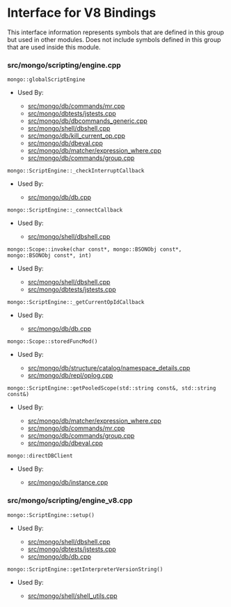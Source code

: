 
# Interface for V8 Bindings
This interface information represents symbols that are defined in this group but used in other modules.  Does not include symbols defined in this group that are used inside this module.

### src/mongo/scripting/engine.cpp

<div></div>

    mongo::globalScriptEngine

- Used By:

    - [src/mongo/db/commands/mr.cpp](../../../../query\_and\_operation\_handling/database\_commands)
    - [src/mongo/dbtests/jstests.cpp](../../../../tests/unit\_tests)
    - [src/mongo/db/dbcommands\_generic.cpp](../../../../query\_and\_operation\_handling/database\_commands)
    - [src/mongo/shell/dbshell.cpp](../../../../mongo\_shell/mongo\_shell)
    - [src/mongo/db/kill\_current\_op.cpp](../../../../query\_and\_operation\_handling/client\_and\_operation\_tracking)
    - [src/mongo/db/dbeval.cpp](../../../../query\_and\_operation\_handling/database\_commands)
    - [src/mongo/db/matcher/expression\_where.cpp](../../../../core\_query\_system/query\_preprocessing)
    - [src/mongo/db/commands/group.cpp](../../../../query\_and\_operation\_handling/database\_commands)

<div></div>

    mongo::ScriptEngine::_checkInterruptCallback

- Used By:

    - [src/mongo/db/db.cpp](../../../../process\_management/mongos\_and\_mongod\_mains)

<div></div>

    mongo::ScriptEngine::_connectCallback

- Used By:

    - [src/mongo/shell/dbshell.cpp](../../../../mongo\_shell/mongo\_shell)

<div></div>

    mongo::Scope::invoke(char const*, mongo::BSONObj const*, mongo::BSONObj const*, int)

- Used By:

    - [src/mongo/shell/dbshell.cpp](../../../../mongo\_shell/mongo\_shell)
    - [src/mongo/dbtests/jstests.cpp](../../../../tests/unit\_tests)

<div></div>

    mongo::ScriptEngine::_getCurrentOpIdCallback

- Used By:

    - [src/mongo/db/db.cpp](../../../../process\_management/mongos\_and\_mongod\_mains)

<div></div>

    mongo::Scope::storedFuncMod()

- Used By:

    - [src/mongo/db/structure/catalog/namespace\_details.cpp](../../../../storage/storage\_layer\_structure)
    - [src/mongo/db/repl/oplog.cpp](../../../../replication/data\_sync)

<div></div>

    mongo::ScriptEngine::getPooledScope(std::string const&, std::string const&)

- Used By:

    - [src/mongo/db/matcher/expression\_where.cpp](../../../../core\_query\_system/query\_preprocessing)
    - [src/mongo/db/commands/mr.cpp](../../../../query\_and\_operation\_handling/database\_commands)
    - [src/mongo/db/commands/group.cpp](../../../../query\_and\_operation\_handling/database\_commands)
    - [src/mongo/db/dbeval.cpp](../../../../query\_and\_operation\_handling/database\_commands)

<div></div>

    mongo::directDBClient

- Used By:

    - [src/mongo/db/instance.cpp](../../../../storage/storage\_layer\_structure)

### src/mongo/scripting/engine\_v8.cpp

<div></div>

    mongo::ScriptEngine::setup()

- Used By:

    - [src/mongo/shell/dbshell.cpp](../../../../mongo\_shell/mongo\_shell)
    - [src/mongo/dbtests/jstests.cpp](../../../../tests/unit\_tests)
    - [src/mongo/db/db.cpp](../../../../process\_management/mongos\_and\_mongod\_mains)

<div></div>

    mongo::ScriptEngine::getInterpreterVersionString()

- Used By:

    - [src/mongo/shell/shell\_utils.cpp](../../../../mongo\_shell/mongo\_shell)
